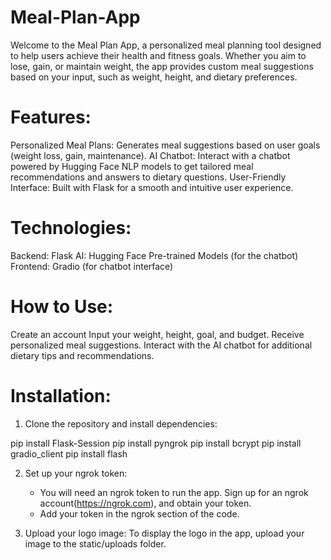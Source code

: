 # Meal-Plan-App
Welcome to the Meal Plan App, a personalized meal planning tool designed to help users achieve their health and fitness goals. Whether you aim to lose, gain, or maintain weight, the app provides custom meal suggestions based on your input, such as weight, height, and dietary preferences.

# Features:
Personalized Meal Plans: Generates meal suggestions based on user goals (weight loss, gain, maintenance).
AI Chatbot: Interact with a chatbot powered by Hugging Face NLP models to get tailored meal recommendations and answers to dietary questions.
User-Friendly Interface: Built with Flask for a smooth and intuitive user experience.

# Technologies:
Backend: Flask
AI: Hugging Face Pre-trained Models (for the chatbot)
Frontend: Gradio (for chatbot interface)

# How to Use:
Create an account
Input your weight, height, goal, and budget.
Receive personalized meal suggestions.
Interact with the AI chatbot for additional dietary tips and recommendations.

# Installation:
1. Clone the repository and install dependencies:

  pip install Flask-Session
  pip install pyngrok
  pip install bcrypt
  pip install gradio_client
  pip install flash

2. Set up your ngrok token:
   - You will need an ngrok token to run the app. Sign up for an ngrok account(https://ngrok.com), and obtain your token.
   - Add your token in the ngrok section of the code. 
   
3. Upload your logo image:
   To display the logo in the app, upload your image to the static/uploads folder.



